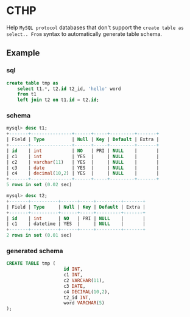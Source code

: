 # CTHP

Help `MySQL protocol` databases that don't support the `create table as select.. From` syntax to automatically generate table schema.


## Example
### sql
```sql
create table tmp as 
    select t1.*, t2.id t2_id, 'hello' word 
    from t1 
    left join t2 on t1.id = t2.id;
```
### schema
```sql
mysql> desc t1;
+-------+---------------+------+-----+---------+-------+
| Field | Type          | Null | Key | Default | Extra |
+-------+---------------+------+-----+---------+-------+
| id    | int           | NO   | PRI | NULL    |       |
| c1    | int           | YES  |     | NULL    |       |
| c2    | varchar(11)   | YES  |     | NULL    |       |
| c3    | date          | YES  |     | NULL    |       |
| c4    | decimal(10,2) | YES  |     | NULL    |       |
+-------+---------------+------+-----+---------+-------+
5 rows in set (0.02 sec)

mysql> desc t2;
+-------+----------+------+-----+---------+-------+
| Field | Type     | Null | Key | Default | Extra |
+-------+----------+------+-----+---------+-------+
| id    | int      | NO   | PRI | NULL    |       |
| c1    | datetime | YES  |     | NULL    |       |
+-------+----------+------+-----+---------+-------+
2 rows in set (0.01 sec)
```
### generated schema
```sql
CREATE TABLE tmp (
                     id INT,
                     c1 INT,
                     c2 VARCHAR(11),
                     c3 DATE,
                     c4 DECIMAL(10,2),
                     t2_id INT,
                     word VARCHAR(5)
);
```
